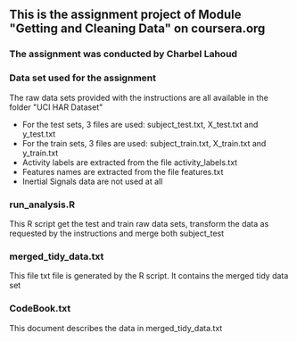 ## This is the assignment project of Module "Getting and Cleaning Data" on coursera.org
### The assignment was conducted by Charbel Lahoud

### Data set used for the assignment
The raw data sets provided with the instructions are all available in the folder "UCI HAR Dataset"
* For the test sets, 3 files are used: subject_test.txt, X_test.txt and y_test.txt
* For the train sets, 3 files are used: subject_train.txt, X_train.txt and y_train.txt
* Activity labels are extracted from the file activity_labels.txt
* Features names are extracted from the file features.txt
* Inertial Signals data are not used at all

### run_analysis.R
This R script get the test and train raw data sets, transform the data as requested by the instructions and merge both subject_test

### merged_tidy_data.txt
This file txt file is generated by the R script. It contains the merged tidy data set

### CodeBook.txt
This document describes the data in merged_tidy_data.txt
